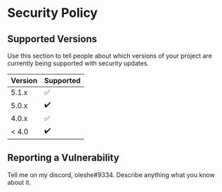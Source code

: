 # Security Policy

## Supported Versions

Use this section to tell people about which versions of your project are
currently being supported with security updates.

| Version | Supported          |
| ------- | ------------------ |
| 5.1.x   | :white_check_mark: |
| 5.0.x   | ✔️                |
| 4.0.x   | :white_check_mark: |
| < 4.0   | ✔️                 |

## Reporting a Vulnerability

Tell me on my discord, oleshe#9334. Describe anything what you know about it.
